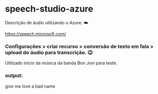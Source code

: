 # speech-studio-azure
Descrição de áudio utilizando o Azure. ☁️

https://speech.microsoft.com/ 

### Configurações > criar recurso > conversão de texto em fala > upload do áudio para transcrição.  😉

Utilizado inicio da música da banda Bon Jovi para teste.

### output: 
give me love a bad name
